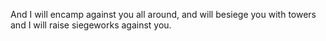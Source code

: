 And I will encamp against you all around, and will besiege you with towers and I will raise siegeworks against you.

